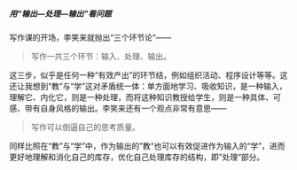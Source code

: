 ##### 用“输出—处理—输出”看问题

  写作课的开场，李笑来就抛出“三个环节论”——

> 写作一共三个环节：输入、处理、输出。

这三步，似乎是任何一种“有效产出”的环节结，例如组织活动、程序设计等等。这还让我想到“教”与“学”这对矛盾统一体：单方面地学习、吸收知识，是一种输入，理解它、内化它，则是一种处理，而将这种知识教授给学生，则是一种具体、可感、带有自身风格的输出。李笑来还有一个观点非常有意思——

>  写作可以倒逼自己的思考质量。

同样比照在“教”与“学”中，作为输出的”教“也可以有效促进作为输入的“学”，进而更好地理解和消化自己的库存，优化自己处理库存的结构，即”处理“部分。